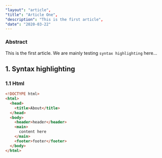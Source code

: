 ```yaml
---
"layout": "article",
"title": "Article One",
"description": "This is the first article",
"date": "2020-03-22"
---
```


### Abstract

This is the first article. We are mainly testing `syntax highlighting` here...

## 1. Syntax highlighting

### 1.1 Html

```html
<!DOCTYPE html>
<html>
  <head>
    <title>About</title>
  </head>
  <body>
    <header>header</header>
    <main>
      content here
    </main>
    <footer>footer</footer>
  </body>
</html>
```
